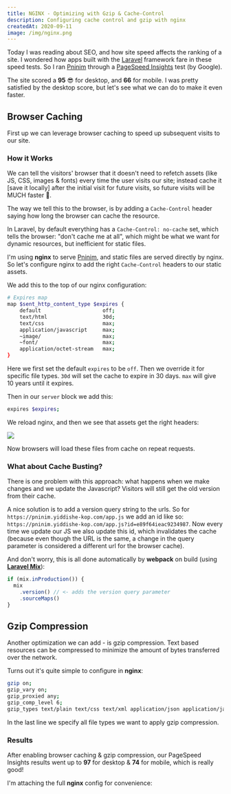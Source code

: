 ```yaml
---
title: NGINX - Optimizing with Gzip & Cache-Control
description: Configuring cache control and gzip with nginx
createdAt: 2020-09-11
image: /img/nginx.png
---
```


Today I was reading about SEO, and how site speed affects the ranking of a site. I wondered how apps built with the [Laravel](https://laravel.com) framework fare in these speed tests. So I ran [Pninim](https://pninim.yiddishe-kop.com/) through a [PageSpeed Insights](https://developers.google.com/speed/pagespeed/insights/) test (by Google).

The site scored a **95** 😎 for desktop, and **66** for mobile. I was pretty satisfied by the desktop score, but let's see what we can do to make it even faster.

## Browser Caching

First up we can leverage browser caching to speed up subsequent visits to our site.

### How it Works

We can tell the visitors' browser that it doesn't need to refetch assets (like JS, CSS, images & fonts) every time the user visits our site; instead cache it [save it locally] after the initial visit for future visits, so future visits will be MUCH faster 🚀.

The way we tell this to the browser, is by adding a `Cache-Control` header saying how long the browser can cache the resource.

In Laravel, by default everything has a `Cache-Control: no-cache` set, which tells the browser: "don't cache me at all", which might be what we want for dynamic resources, but inefficient for static files.

I'm using **nginx** to serve [Pninim](https://pninim.yiddishe-kop.com/), and static files are served directly by nginx. So let's configure nginx to add the right `Cache-Control` headers to our static assets.

We add this to the top of our nginx configuration:

```bash
# Expires map
map $sent_http_content_type $expires {
    default                    off;
    text/html                  30d;
    text/css                   max;
    application/javascript     max;
    ~image/                    max;
    ~font/                     max;
    application/octet-stream   max;
}
```

Here we first set the default `expires` to be `off`. Then we override it for specific file types. `30d` will set the cache to expire in 30 days. `max` will give 10 years until it expires.

Then in our `server` block we add this:

```bash
expires $expires;
```

We reload nginx, and then we see that assets get the right headers:

![](https://blog.yiddishe-kop.com/storage/canvas/images/rFTs9lfWVdVB28T9oNO7t5TgCGqtSINLm4chY6vO.png)

Now browsers will load these files from cache on repeat requests.

### What about Cache Busting?

There is one problem with this approach: what happens when we make changes and we update the Javascript? Visitors will still get the old version from their cache.

A nice solution is to add a version query string to the urls. So for `https://pninim.yiddishe-kop.com/app.js` we add an id like so: `https://pninim.yiddishe-kop.com/app.js?id=e89f64ieac9234987`. Now every time we update our JS we also update this id, which invalidates the cache (because even though the URL is the same, a change in the query parameter is considered a different url for the browser cache).

And don't worry, this is all done automatically by **webpack** on build (using [**Laravel Mix**](https://laravel-mix.com/)):

```js
if (mix.inProduction()) {
  mix
    .version() // <- adds the version query parameter
    .sourceMaps()
}
```

## Gzip Compression

Another optimization we can add - is gzip compression. Text based resources can be compressed to minimize the amount of bytes transferred over the network.

Turns out it's quite simple to configure in **nginx**:

```bash
gzip on;
gzip_vary on;
gzip_proxied any;
gzip_comp_level 6;
gzip_types text/plain text/css text/xml application/json application/javascript application/xml+rss application/atom+xml image/svg+xml;
```

In the last line we specify all file types we want to apply gzip compression.

### Results

After enabling browser caching & gzip compression, our PageSpeed Insights results went up to **97** for desktop & **74** for mobile, which is really good!

I'm attaching the full **nginx** config for convenience:

<script src="https://gist.github.com/Yiddishe-Kop/61ff1140e97d393d4da6c0ad6d7a4518.js"></script>
